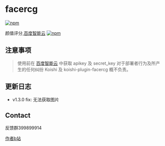 # facercg

[![npm](https://img.shields.io/npm/v/koishi-plugin-facercg?style=flat-square)](https://www.npmjs.com/package/koishi-plugin-facercg)

颜值评分,[百度智能云](https://console.bce.baidu.com/ai/#/ai/face/overview/index)
[![npm](https://img.shields.io/npm/v/koishi-plugin-facercg?style=flat-square)](https://www.npmjs.com/package/koishi-plugin-facercg)

## 注意事项
> 使用前在 [百度智能云](https://console.bce.baidu.com/ai/#/ai/face/overview/index) 中获取 apikey 及 secret_key
> 对于部署者行为及所产生的任何纠纷
Koishi 及 koishi-plugin-facercg 概不负责。

## 更新日志

- v1.3.0
    fix: 无法获取图片


## Contact

反馈群399899914

[作者b站](https://space.bilibili.com/225995995)